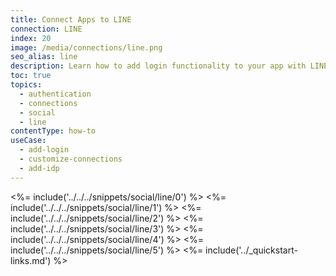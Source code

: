 ```yaml
---
title: Connect Apps to LINE
connection: LINE
index: 20
image: /media/connections/line.png
seo_alias: line
description: Learn how to add login functionality to your app with LINE. You will need to generate keys, copy these into your Auth0 settings, and enable the connection.
toc: true
topics:
  - authentication
  - connections
  - social
  - line
contentType: how-to
useCase:
  - add-login
  - customize-connections
  - add-idp
---
```

<%= include('../../../snippets/social/line/0') %> 
<%= include('../../../snippets/social/line/1') %> 
<%= include('../../../snippets/social/line/2') %> 
<%= include('../../../snippets/social/line/3') %> 
<%= include('../../../snippets/social/line/4') %> 
<%= include('../../../snippets/social/line/5') %> 
<%= include('../_quickstart-links.md') %>
